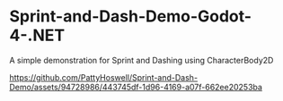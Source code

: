 # Sprint-and-Dash-Demo-Godot-4-.NET
 A simple demonstration for Sprint and Dashing using CharacterBody2D

https://github.com/PattyHoswell/Sprint-and-Dash-Demo/assets/94728986/443745df-1d96-4169-a07f-662ee20253ba

